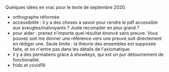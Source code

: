 Quelques idées en vrac pour le texte de septembre 2020.

- orthographe réformée
- accessibilité : il y a des choses à savoir pour rendre le pdf accessible aux aveugles/malvoyants ? Juste recompiler en plus grand ?
- pour aider : prenez n'importe quel résultat énoncé sans preuve. Vous pouvez soit me donner une référence vers une preuve soit directement en rédiger une. Seule limite : la théorie des ensembles est supposée faite, et on n'entre pas dans les détails de l'axiomatique.
- il y a des permaliens grâce à showkeys, qui est un pur détournement de fonctionalité.
- frido et covid19
